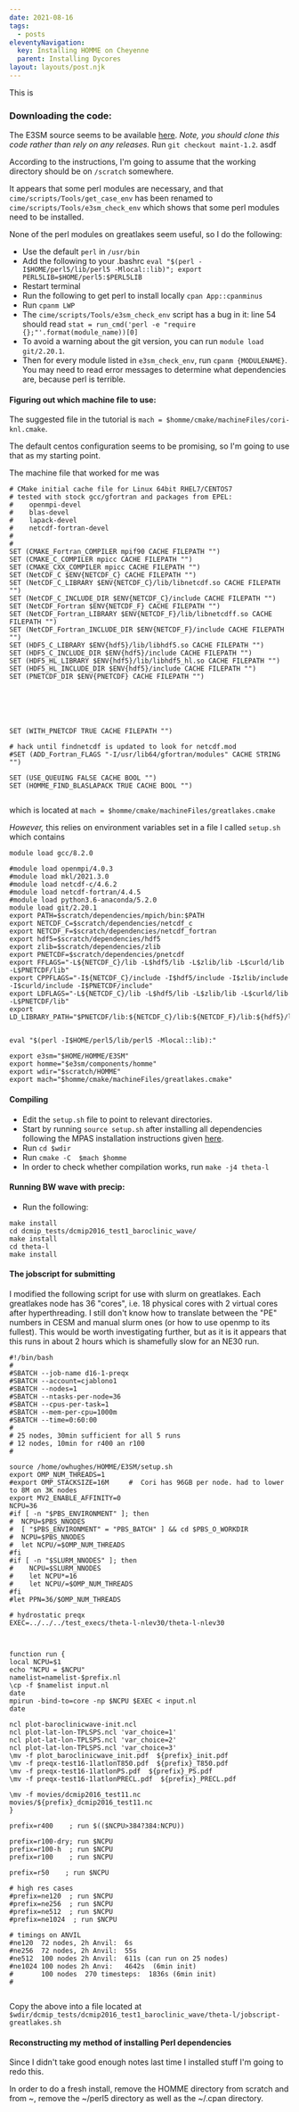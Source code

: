 ```yaml
---
date: 2021-08-16
tags:
  - posts
eleventyNavigation:
  key: Installing HOMME on Cheyenne
  parent: Installing Dycores
layout: layouts/post.njk
---
```



This is 

### Downloading the code:

The E3SM source seems to be available [here](https://github.com/E3SM-Project/E3SM).
_Note, you should clone this code rather than rely on any releases._
Run `git checkout maint-1.2`.
<span class="todo">
  asdf
</p>

According to the instructions, I'm going to assume that the working directory should be on
`/scratch` somewhere.

It appears that some perl modules are necessary, and that `cime/scripts/Tools/get_case_env` has been renamed to
`cime/scripts/Tools/e3sm_check_env` which shows that some perl modules need to be installed.

None of the perl modules on greatlakes seem useful, so I do the following:

- Use the default `perl` in `/usr/bin`
- Add the following to your .bashrc `eval "$(perl -I$HOME/perl5/lib/perl5 -Mlocal::lib)"; export PERL5LIB=$HOME/perl5:$PERL5LIB`
- Restart terminal
- Run the following to get perl to install locally `cpan App::cpanminus`
- Run `cpanm LWP`
- The `cime/scripts/Tools/e3sm_check_env` script has a bug in it: line 54 should read `stat = run_cmd('perl -e "require {};"'.format(module_name))[0] `
- To avoid a warning about the git version, you can run `module load git/2.20.1`.
- Then for every module listed in `e3sm_check_env`, run `cpanm {MODULENAME}`. You may need to read
  error messages to determine what dependencies are, because perl is terrible.

  

#### Figuring out which machine file to use:

The suggested file in the tutorial is `mach = $homme/cmake/machineFiles/cori-knl.cmake`.

The default centos configuration seems to be promising, so I'm going to use that as my starting point.

The machine file that worked for me was 
```
# CMake initial cache file for Linux 64bit RHEL7/CENTOS7
# tested with stock gcc/gfortran and packages from EPEL:
#    openmpi-devel 
#    blas-devel
#    lapack-devel
#    netcdf-fortran-devel
#
#
SET (CMAKE_Fortran_COMPILER mpif90 CACHE FILEPATH "")
SET (CMAKE_C_COMPILER mpicc CACHE FILEPATH "")
SET (CMAKE_CXX_COMPILER mpicc CACHE FILEPATH "")
SET (NetCDF_C $ENV{NETCDF_C} CACHE FILEPATH "") 
SET (NetCDF_C_LIBRARY $ENV{NETCDF_C}/lib/libnetcdf.so CACHE FILEPATH "")
SET (NetCDF_C_INCLUDE_DIR $ENV{NETCDF_C}/include CACHE FILEPATH "")
SET (NetCDF_Fortran $ENV{NETCDF_F} CACHE FILEPATH "") 
SET (NetCDF_Fortran_LIBRARY $ENV{NETCDF_F}/lib/libnetcdff.so CACHE FILEPATH "")
SET (NetCDF_Fortran_INCLUDE_DIR $ENV{NETCDF_F}/include CACHE FILEPATH "")
SET (HDF5_C_LIBRARY $ENV{hdf5}/lib/libhdf5.so CACHE FILEPATH "")
SET (HDF5_C_INCLUDE_DIR $ENV{hdf5}/include CACHE FILEPATH "")
SET (HDF5_HL_LIBRARY $ENV{hdf5}/lib/libhdf5_hl.so CACHE FILEPATH "")
SET (HDF5_HL_INCLUDE_DIR $ENV{hdf5}/include CACHE FILEPATH "")
SET (PNETCDF_DIR $ENV{PNETCDF} CACHE FILEPATH "")






SET (WITH_PNETCDF TRUE CACHE FILEPATH "")

# hack until findnetcdf is updated to look for netcdf.mod
#SET (ADD_Fortran_FLAGS "-I/usr/lib64/gfortran/modules" CACHE STRING "")

SET (USE_QUEUING FALSE CACHE BOOL "")
SET (HOMME_FIND_BLASLAPACK TRUE CACHE BOOL "")


```

which is located at `mach = $homme/cmake/machineFiles/greatlakes.cmake`

*However,* this relies on environment variables set in a file I called `setup.sh` which contains
```
module load gcc/8.2.0

#module load openmpi/4.0.3
#module load mkl/2021.3.0 
#module load netcdf-c/4.6.2
#module load netcdf-fortran/4.4.5 
#module load python3.6-anaconda/5.2.0 
module load git/2.20.1
export PATH=$scratch/dependencies/mpich/bin:$PATH
export NETCDF_C=$scratch/dependencies/netcdf_c
export NETCDF_F=$scratch/dependencies/netcdf_fortran
export hdf5=$scratch/dependencies/hdf5
export zlib=$scratch/dependencies/zlib
export PNETCDF=$scratch/dependencies/pnetcdf
export FFLAGS="-L${NETCDF_C}/lib -L$hdf5/lib -L$zlib/lib -L$curld/lib -L$PNETCDF/lib"
export CPPFLAGS="-I${NETCDF_C}/include -I$hdf5/include -I$zlib/include -I$curld/include -I$PNETCDF/include"
export LDFLAGS="-L${NETCDF_C}/lib -L$hdf5/lib -L$zlib/lib -L$curld/lib -L$PNETCDF/lib"
export LD_LIBRARY_PATH="$PNETCDF/lib:${NETCDF_C}/lib:${NETCDF_F}/lib:${hdf5}/lib:${zlib}/lib:${LD_LIBRARY_PATH}"


eval "$(perl -I$HOME/perl5/lib/perl5 -Mlocal::lib):"

export e3sm="$HOME/HOMME/E3SM"
export homme="$e3sm/components/homme"
export wdir="$scratch/HOMME"
export mach="$homme/cmake/machineFiles/greatlakes.cmake"
```


#### Compiling

* Edit the `setup.sh` file to point to relevant directories.
* Start by running `source setup.sh` after installing all dependencies following the MPAS installation instructions given [here]().
* Run `cd $wdir`
* Run `cmake -C  $mach $homme`
* In order to check whether compilation works, run `make -j4 theta-l`

#### Running BW wave with precip:
* Run the following:
```
make install
cd dcmip_tests/dcmip2016_test1_baroclinic_wave/
make install
cd theta-l
make install
```

#### The jobscript for submitting
I modified the following script for use with slurm on greatlakes. 
Each greatlakes node has 36 "cores", i.e. 18 physical cores with 2 virtual cores after hyperthreading.
I still don't know how to translate between the "PE" numbers in CESM and manual slurm ones (or how to use openmp to its fullest).
This would be worth investigating further, but as it is it appears that this runs in about 2 hours which is shamefully slow for an NE30 run.

```
#!/bin/bash
#
#SBATCH --job-name d16-1-preqx 
#SBATCH --account=cjablono1
#SBATCH --nodes=1
#SBATCH --ntasks-per-node=36
#SBATCH --cpus-per-task=1
#SBATCH --mem-per-cpu=1000m 
#SBATCH --time=0:60:00
#
# 25 nodes, 30min sufficient for all 5 runs
# 12 nodes, 10min for r400 an r100
# 

source /home/owhughes/HOMME/E3SM/setup.sh
export OMP_NUM_THREADS=1
#export OMP_STACKSIZE=16M     #  Cori has 96GB per node. had to lower to 8M on 3K nodes
export MV2_ENABLE_AFFINITY=0
NCPU=36
#if [ -n "$PBS_ENVIRONMENT" ]; then
#  NCPU=$PBS_NNODES
#  [ "$PBS_ENVIRONMENT" = "PBS_BATCH" ] && cd $PBS_O_WORKDIR 
#  NCPU=$PBS_NNODES
#  let NCPU/=$OMP_NUM_THREADS
#fi
#if [ -n "$SLURM_NNODES" ]; then
#    NCPU=$SLURM_NNODES
#    let NCPU*=16
#    let NCPU/=$OMP_NUM_THREADS
#fi
#let PPN=36/$OMP_NUM_THREADS

# hydrostatic preqx
EXEC=../../../test_execs/theta-l-nlev30/theta-l-nlev30



function run { 
local NCPU=$1
echo "NCPU = $NCPU"
namelist=namelist-$prefix.nl
\cp -f $namelist input.nl
date
mpirun -bind-to=core -np $NCPU $EXEC < input.nl
date

ncl plot-baroclinicwave-init.ncl
ncl plot-lat-lon-TPLSPS.ncl 'var_choice=1'
ncl plot-lat-lon-TPLSPS.ncl 'var_choice=2'
ncl plot-lat-lon-TPLSPS.ncl 'var_choice=3'
\mv -f plot_baroclinicwave_init.pdf  ${prefix}_init.pdf
\mv -f preqx-test16-1latlonT850.pdf  ${prefix}_T850.pdf
\mv -f preqx-test16-1latlonPS.pdf  ${prefix}_PS.pdf
\mv -f preqx-test16-1latlonPRECL.pdf  ${prefix}_PRECL.pdf

\mv -f movies/dcmip2016_test11.nc    movies/${prefix}_dcmip2016_test11.nc
}

prefix=r400    ; run $(($NCPU>384?384:NCPU))

prefix=r100-dry; run $NCPU
prefix=r100-h  ; run $NCPU
prefix=r100    ; run $NCPU

prefix=r50    ; run $NCPU

# high res cases
#prefix=ne120  ; run $NCPU       
#prefix=ne256  ; run $NCPU       
#prefix=ne512  ; run $NCPU       
#prefix=ne1024  ; run $NCPU      

# timings on ANVIL
#ne120  72 nodes, 2h Anvil:  6s
#ne256  72 nodes, 2h Anvil:  55s
#ne512  100 nodes 2h Anvil:  611s (can run on 25 nodes)
#ne1024 100 nodes 2h Anvi:   4642s  (6min init)
#       100 nodes  270 timesteps:  1836s (6min init)
#


```

Copy the above into a file located at `$wdir/dcmip_tests/dcmip2016_test1_baroclinic_wave/theta-l/jobscript-greatlakes.sh`


#### Reconstructing my method of installing Perl dependencies

Since I didn't take good enough notes last time I installed stuff I'm going to redo this.

In order to do a fresh install, remove the HOMME directory from scratch and from ~, remove the ~/perl5 directory as well as the ~/.cpan directory.

